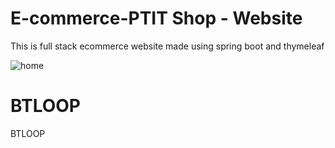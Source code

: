 # E-commerce-PTIT Shop - Website
This is full stack ecommerce website made using spring boot and thymeleaf

![home](https://scontent.fhan14-4.fna.fbcdn.net/v/t39.30808-6/404661025_362334009695418_9077684994839115010_n.jpg?_nc_cat=111&ccb=1-7&_nc_sid=5f2048&_nc_ohc=MR1nf1l_r-8AX-NA3Id&_nc_ht=scontent.fhan14-4.fna&oh=00_AfABIoylcGnzidc1Kgb5EvPKIZFH1O8_OQysTIxmo0KhJQ&oe=6561A77B)

[//]: # (![home]&#40;https://user-images.githubusercontent.com/108517129/186077039-00bb447b-8de8-46f5-b70b-6c45969c6c4e.PNG&#41;)

[//]: # ()
[//]: # ()
[//]: # ()
[//]: # (![popular]&#40;https://user-images.githubusercontent.com/108517129/186077088-c3cc3cc7-bd56-4a6c-b36b-bb3f8836b921.PNG&#41;)

[//]: # ()
[//]: # ()
[//]: # (![featured]&#40;https://user-images.githubusercontent.com/108517129/186077116-839aa943-3102-47a1-8c7d-ec808f9fb294.PNG&#41;)

[//]: # ()
[//]: # ()
[//]: # (![Types]&#40;https://user-images.githubusercontent.com/108517129/186077126-9fe7a090-bd03-43a0-b35f-ea7e6f33f6bc.PNG&#41;)

[//]: # ()
[//]: # ()
[//]: # (![register]&#40;https://user-images.githubusercontent.com/108517129/186077146-2f1605e3-02bc-466b-895f-85a6bd88ee91.PNG&#41;)

[//]: # ()
[//]: # ()
[//]: # ()
[//]: # ()
[//]: # (![store]&#40;https://user-images.githubusercontent.com/108517129/186077165-3b09fba7-3dd6-42da-8c4f-6a91d52436a5.PNG&#41;)

# BTLOOP
BTLOOP
